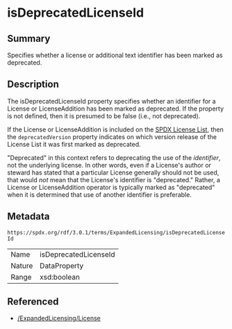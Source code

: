 <!-- Automatically generated by spec-parser v2.5.0 on 2024-08-10T18:46:28.607668+00:00 -->
<!-- SPDX-License-Identifier: Community-Spec-1.0 -->

# isDeprecatedLicenseId

## Summary

Specifies whether a license or additional text identifier has been marked as
deprecated.


## Description

The isDeprecatedLicenseId property specifies whether an identifier for a
License or LicenseAddition has been marked as deprecated. If the property
is not defined, then it is presumed to be false (i.e., not deprecated).

If the License or LicenseAddition is included on the
[SPDX License List](https://spdx.org/licenses/), then
the `deprecatedVersion` property indicates on which version release of the
License List it was first marked as deprecated.

"Deprecated" in this context refers to deprecating the use of the
_identifier_, not the underlying license. In other words, even if a License's
author or steward has stated that a particular License generally should not be
used, that would _not_ mean that the License's identifier is "deprecated."
Rather, a License or LicenseAddition operator is typically marked as
"deprecated" when it is determined that use of another identifier is
preferable.


## Metadata

`https://spdx.org/rdf/3.0.1/terms/ExpandedLicensing/isDeprecatedLicenseId`


| | |
|---|---|
| Name | isDeprecatedLicenseId |
| Nature | DataProperty |
| Range | xsd:boolean |




## Referenced

- [/ExpandedLicensing/License](../../ExpandedLicensing/Classes/License.md)

